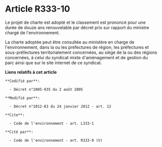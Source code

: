 # Article R333-10

Le projet de charte est adopté et le classement est prononcé pour une durée de douze ans renouvelable par décret pris sur
rapport du ministre chargé de l'environnement.

La charte adoptée peut être consultée au ministère en charge de l'environnement, dans la ou les préfectures de région, les
préfectures et sous-préfectures territorialement concernées, au siège de la ou des régions concernées, à celui du syndicat
mixte d'aménagement et de gestion du parc ainsi que sur le site internet de ce syndicat.

**Liens relatifs à cet article**

	**Codifié par**:

	  - Décret n°2005-935 du 2 août 2005

	**Modifié par**:

	  - Décret n°2012-83 du 24 janvier 2012 - art. 12

	**Cite**:

	  - Code de l'environnement - art. L333-1

	**Cité par**:

	  - Code de l'environnement - art. R333-9 (V)
